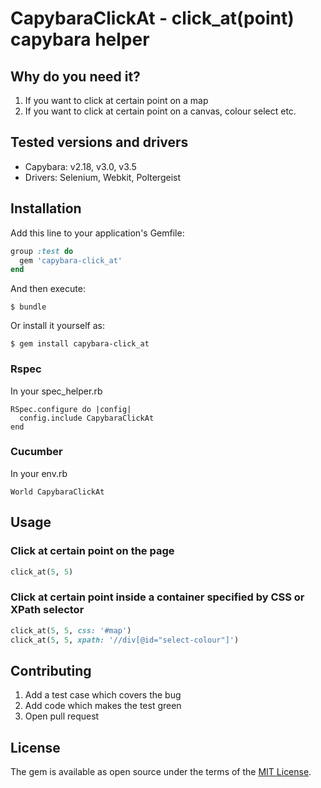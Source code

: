 # CapybaraClickAt - click_at(point) capybara helper

## Why do you need it?

1. If you want to click at certain point on a map
2. If you want to click at certain point on a canvas, colour select etc.


## Tested versions and drivers

- Capybara: v2.18, v3.0, v3.5
- Drivers: Selenium, Webkit, Poltergeist

## Installation

Add this line to your application's Gemfile:

```ruby
group :test do
  gem 'capybara-click_at'
end
```

And then execute:

    $ bundle

Or install it yourself as:

    $ gem install capybara-click_at

### Rspec

In your spec_helper.rb

```
RSpec.configure do |config|
  config.include CapybaraClickAt
end
```

### Cucumber

In your env.rb

```
World CapybaraClickAt
```

## Usage

### Click at certain point on the page

```ruby
click_at(5, 5)
```

### Click at certain point inside a container specified by CSS or XPath selector

```ruby
click_at(5, 5, css: '#map')
click_at(5, 5, xpath: '//div[@id="select-colour"]')
```

## Contributing

1. Add a test case which covers the bug
2. Add code which makes the test green
3. Open pull request


## License

The gem is available as open source under the terms of the [MIT License](https://opensource.org/licenses/MIT).
